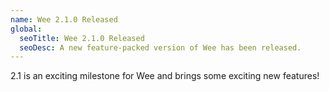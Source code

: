 ```yaml
---
name: Wee 2.1.0 Released
global:
  seoTitle: Wee 2.1.0 Released
  seoDesc: A new feature-packed version of Wee has been released.
---
```


2.1 is an exciting milestone for Wee and brings some exciting new features!